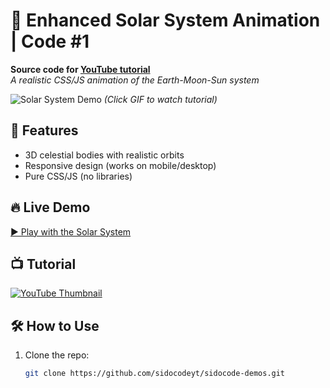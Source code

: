 # 🌌 Enhanced Solar System Animation | Code #1  
**Source code for [YouTube tutorial](https://www.youtube.com/watch?v=FpTSKBXgH9U)**  
*A realistic CSS/JS animation of the Earth-Moon-Sun system*

![Solar System Demo](screenshot.gif) *(Click GIF to watch tutorial)*

## 🚀 Features
- 3D celestial bodies with realistic orbits
- Responsive design (works on mobile/desktop)
- Pure CSS/JS (no libraries)

## 🔥 Live Demo  
[▶️ Play with the Solar System](https://sidocodeyt.github.io/sidocode-demos/code-01-enhanced-solar-system/)  

## 📺 Tutorial  
[![YouTube Thumbnail](https://img.youtube.com/vi/FpTSKBXgH9U/0.jpg)](https://www.youtube.com/watch?v=FpTSKBXgH9U)

## 🛠️ How to Use
1. Clone the repo:
   ```bash
   git clone https://github.com/sidocodeyt/sidocode-demos.git